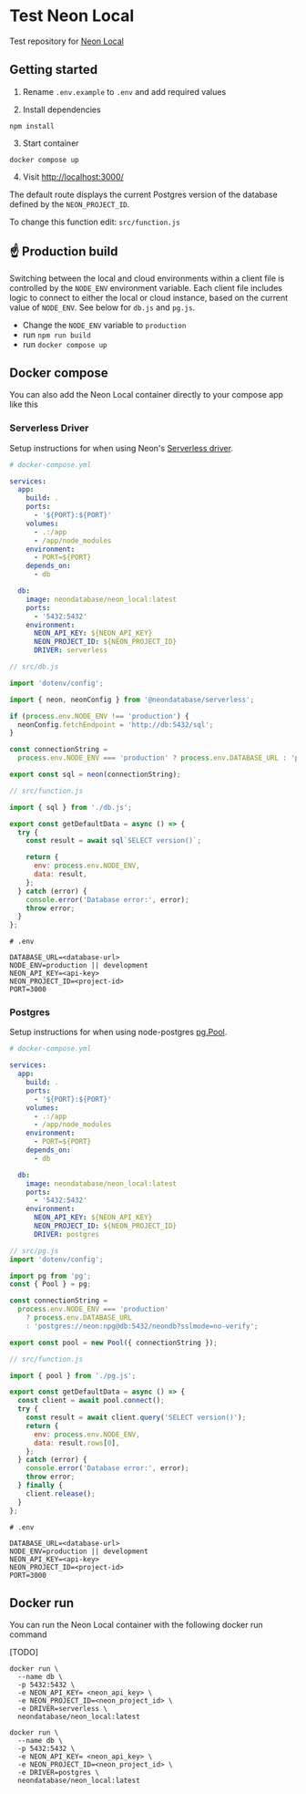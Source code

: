 # Test Neon Local

Test repository for [Neon Local](https://hub.docker.com/r/neondatabase/neon_local)

## Getting started

1. Rename `.env.example` to `.env` and add required values

2. Install dependencies

```shell
npm install
```

3. Start container

```shell
docker compose up
```

4. Visit [http://localhost:3000/](http://localhost:3000/)

The default route displays the current Postgres version of the database defined by the `NEON_PROJECT_ID`.

To change this function edit: `src/function.js`

## ☝️ Production build

Switching between the local and cloud environments within a client file is controlled by the `NODE_ENV` environment variable. Each client file includes logic to connect to either the local or cloud instance, based on the current value of `NODE_ENV`. See below for `db.js` and `pg.js`.

- Change the `NODE_ENV` variable to `production`
- run `npm run build`
- run `docker compose up`

## Docker compose

You can also add the Neon Local container directly to your compose app like this

### Serverless Driver

Setup instructions for when using Neon's [Serverless driver](https://neon.tech/docs/serverless/serverless-driver).

```yml
# docker-compose.yml

services:
  app:
    build: .
    ports:
      - '${PORT}:${PORT}'
    volumes:
      - .:/app
      - /app/node_modules
    environment:
      - PORT=${PORT}
    depends_on:
      - db

  db:
    image: neondatabase/neon_local:latest
    ports:
      - '5432:5432'
    environment:
      NEON_API_KEY: ${NEON_API_KEY}
      NEON_PROJECT_ID: ${NEON_PROJECT_ID}
      DRIVER: serverless
```

```javascript
// src/db.js

import 'dotenv/config';

import { neon, neonConfig } from '@neondatabase/serverless';

if (process.env.NODE_ENV !== 'production') {
  neonConfig.fetchEndpoint = 'http://db:5432/sql';
}

const connectionString =
  process.env.NODE_ENV === 'production' ? process.env.DATABASE_URL : 'postgres://neon:npg@db:5432/neondb';

export const sql = neon(connectionString);
```

```javascript
// src/function.js

import { sql } from './db.js';

export const getDefaultData = async () => {
  try {
    const result = await sql`SELECT version()`;

    return {
      env: process.env.NODE_ENV,
      data: result,
    };
  } catch (error) {
    console.error('Database error:', error);
    throw error;
  }
};
```

```shell
# .env

DATABASE_URL=<database-url>
NODE_ENV=production || development
NEON_API_KEY=<api-key>
NEON_PROJECT_ID=<project-id>
PORT=3000
```

### Postgres

Setup instructions for when using node-postgres [pg.Pool](https://node-postgres.com/apis/pool).

```yml
# docker-compose.yml

services:
  app:
    build: .
    ports:
      - '${PORT}:${PORT}'
    volumes:
      - .:/app
      - /app/node_modules
    environment:
      - PORT=${PORT}
    depends_on:
      - db

  db:
    image: neondatabase/neon_local:latest
    ports:
      - '5432:5432'
    environment:
      NEON_API_KEY: ${NEON_API_KEY}
      NEON_PROJECT_ID: ${NEON_PROJECT_ID}
      DRIVER: postgres
```

```javascript
// src/pg.js
import 'dotenv/config';

import pg from 'pg';
const { Pool } = pg;

const connectionString =
  process.env.NODE_ENV === 'production'
    ? process.env.DATABASE_URL
    : 'postgres://neon:npg@db:5432/neondb?sslmode=no-verify';

export const pool = new Pool({ connectionString });
```

```javascript
// src/function.js

import { pool } from './pg.js';

export const getDefaultData = async () => {
  const client = await pool.connect();
  try {
    const result = await client.query('SELECT version()');
    return {
      env: process.env.NODE_ENV,
      data: result.rows[0],
    };
  } catch (error) {
    console.error('Database error:', error);
    throw error;
  } finally {
    client.release();
  }
};
```

```shell
# .env

DATABASE_URL=<database-url>
NODE_ENV=production || development
NEON_API_KEY=<api-key>
NEON_PROJECT_ID=<project-id>
PORT=3000
```

## Docker run

You can run the Neon Local container with the following docker run command

[TODO]

```shell
docker run \
  --name db \
  -p 5432:5432 \
  -e NEON_API_KEY= <neon_api_key> \
  -e NEON_PROJECT_ID=<neon_project_id> \
  -e DRIVER=serverless \
  neondatabase/neon_local:latest
```

```shell
docker run \
  --name db \
  -p 5432:5432 \
  -e NEON_API_KEY= <neon_api_key> \
  -e NEON_PROJECT_ID=<neon_project_id> \
  -e DRIVER=postgres \
  neondatabase/neon_local:latest
```
